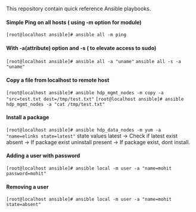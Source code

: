 This repository contain quick reference Ansible playbooks.

#### Simple Ping on all hosts ( using -m option for module)
`[root@localhost ansible]# ansible all -m ping`

#### With -a(attribute) option and -s ( to elevate access to sudo)
`[root@localhost ansible]# ansible all -a "uname"`
`ansible all -s -a "uname"`

#### Copy a file from localhost to remote host
`[root@localhost ansible]# ansible hdp_mgmt_nodes -m copy -a "src=test.txt dest=/tmp/test.txt"`
`[root@localhost ansible]# ansible hdp_mgmt_nodes -a "cat /tmp/test.txt"`

#### Install a package
`[root@localhost ansible]# ansible hdp_data_nodes -m yum -a "name=elinks state=latest"`
state values
latest -> Check if latest exist
absent -> If package exist uninstall
present -> If package exist, dont install.

#### Adding a user with password
`[root@localhost ansible]# ansible local -m user -a "name=mohit password=mohit"`


#### Removing a user 
`[root@localhost ansible]# ansible local -m user -a "name=mohit state=absent"`
